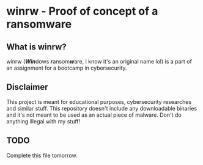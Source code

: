 # winrw - Proof of concept of a ransomware

## What is winrw?
winrw (***Win***dows ***r***ansom***w***are, I know it's an original name lol) is a part of an assignment for a bootcamp in cybersecurity.

## Disclaimer
This project is meant for educational purposes, cybersecurity researches and similar stuff. This repository doesn't include any downloadable binaries and it's not meant to be used as an actual piece of malware. Don't do anything illegal with my stuff!

## TODO
Complete this file tomorrow.
